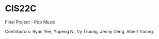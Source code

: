 # CIS22C
Final Project - Pop Music

Contributors: 
Ryan Yee,
Yupeng Ni,
Vy Truong,
Jenny Deng,
Albert Vuong.
